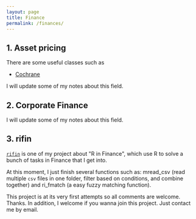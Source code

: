 ```yaml
---
layout: page
title: Finance
permalink: /finances/
---
```



## 1. Asset pricing
There are some useful classes such as
* [Cochrane](http://faculty.chicagobooth.edu/john.cochrane/teaching/asset_pricing.htm)

I will update some of my notes about this field.

## 2. Corporate Finance
I will update some of my notes about this field.

## 3. rifin
[`rifin`](https://github.com/diengiau/rifin) is one of my project about "R in Finance", which use R to solve a bunch of tasks in Finance that I get into. 

At this moment, I just finish several functions such as: mread_csv (read multiple `csv` files in one folder, filter based on conditions, and combine together) and ri_fmatch (a easy fuzzy matching function).

This project is at its very first attempts so all comments are welcome. Thanks. In addition, I welcome if you wanna join this project. Just contact me by email.
